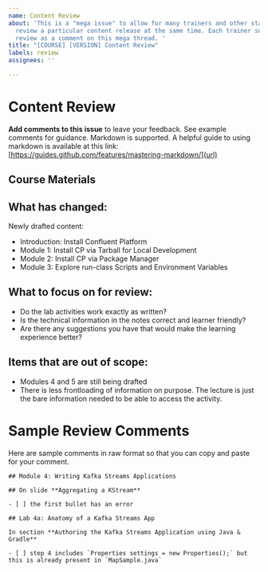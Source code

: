 ```yaml
---
name: Content Review
about: 'This is a "mega issue" to allow for many trainers and other stakeholders to
  review a particular content release at the same time. Each trainer submits their
  review as a comment on this mega thread. '
title: "[COURSE] [VERSION] Content Review"
labels: review
assignees: ''

---
```


# Content Review

**Add comments to this issue** to leave your feedback. See example comments for guidance. Markdown is supported. A helpful guide to using markdown is available at this link:
[https://guides.github.com/features/mastering-markdown/](url)

## Course Materials



## What has changed:

Newly drafted content:

- Introduction: Install Confluent Platform
- Module 1: Install CP via Tarball for Local Development
- Module 2: Install CP via Package Manager
- Module 3: Explore run-class Scripts and Environment Variables

## What to focus on for review:

- Do the lab activities work exactly as written?
- Is the technical information in the notes correct and learner friendly?
- Are there any suggestions you have that would make the learning experience better?

## Items that are out of scope:

- Modules 4 and 5 are still being drafted
- There is less frontloading of information on purpose. The lecture is just the bare information needed to be able to access the activity.

# Sample Review Comments

Here are sample comments in raw format so that you can copy and paste for your comment.


```
## Module 4: Writing Kafka Streams Applications

## On slide **Aggregating a KStream**

- [ ] the first bullet has an error

## Lab 4a: Anatomy of a Kafka Streams App

In section **Authoring the Kafka Streams Application using Java & Gradle**

- [ ] step 4 includes `Properties settings = new Properties();` but this is already present in `MapSample.java`
```
